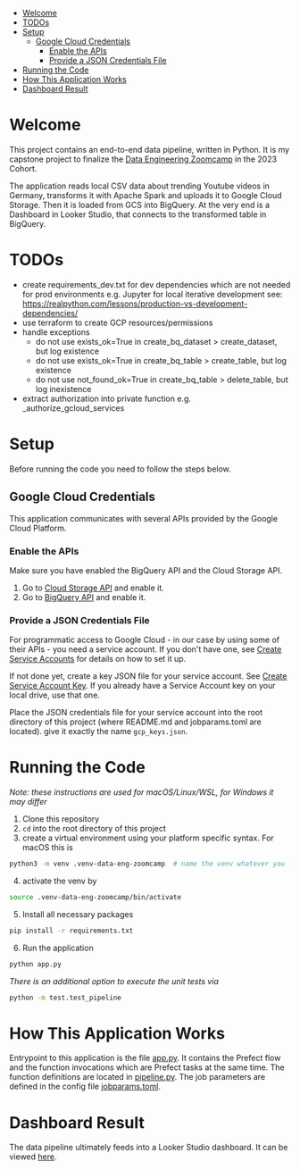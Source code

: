 - [Welcome](#welcome)
- [TODOs](#todos)
- [Setup](#setup)
  - [Google Cloud Credentials](#google-cloud-credentials)
    - [Enable the APIs](#enable-the-apis)
    - [Provide a JSON Credentials File](#provide-a-json-credentials-file)
- [Running the Code](#running-the-code)
- [How This Application Works](#how-this-application-works)
- [Dashboard Result](#dashboard-result)

# Welcome
This project contains an end-to-end data pipeline, written in Python. It is my capstone project to finalize the [Data Engineering Zoomcamp](https://github.com/DataTalksClub/data-engineering-zoomcamp#data-engineering-zoomcamp) in the 2023 Cohort. 

The application reads local CSV data about trending Youtube videos in Germany, transforms it with Apache Spark and uploads it to Google Cloud Storage. Then it is loaded from GCS into BigQuery. At the very end is a Dashboard in Looker Studio, that connects to the transformed table in BigQuery.

# TODOs
- create requirements_dev.txt for dev dependencies which are not needed for prod 
environments e.g. Jupyter for local iterative development 
see: https://realpython.com/lessons/production-vs-development-dependencies/
- use terraform to create GCP resources/permissions
- handle exceptions
    - do not use exists_ok=True in create_bq_dataset > create_dataset, but log existence
    - do not use exists_ok=True in create_bq_table > create_table, but log existence
    - do not use not_found_ok=True in create_bq_table > delete_table, but log inexistence
- extract authorization into private function e.g. _authorize_gcloud_services

# Setup
Before running the code you need to follow the steps below.

## Google Cloud Credentials
This application communicates with several APIs provided by the Google Cloud Platform.

### Enable the APIs
Make sure you have enabled the BigQuery API and the Cloud Storage API. 
1. Go to [Cloud Storage API](https://console.cloud.google.com/apis/library/storage-component.googleapis.com) and enable it.
2. Go to [BigQuery API](https://console.cloud.google.com/apis/library/storage-component.googleapis.com) and enable it.

### Provide a JSON Credentials File
For programmatic access to Google Cloud - in our case by using some of their APIs - you need a service account.
If you don't have one, see [Create Service Accounts](https://cloud.google.com/iam/docs/service-accounts-create) for details on how to set it up.

If not done yet, create a key JSON file for your service account. See [Create Service Account Key](https://cloud.google.com/iam/docs/keys-create-delete). If you already have a Service Account key on your local drive, use that one.

Place the JSON credentials file for your service account into the root directory of this project (where README.md and
jobparams.toml are located). give it exactly the name `gcp_keys.json`.

# Running the Code
*Note: these instructions are used for macOS/Linux/WSL, for Windows it may differ*
1. Clone this repository
2. `cd` into the root directory of this project
3. create a virtual environment using your platform specific syntax. For macOS this is
```bash
python3 -m venv .venv-data-eng-zoomcamp  # name the venv whatever you like
```
4. activate the venv by 
```bash
source .venv-data-eng-zoomcamp/bin/activate
```
5. Install all necessary packages
```bash
pip install -r requirements.txt
```
6. Run the application 
```bash
python app.py
```
*There is an additional option to execute the unit tests via*
```bash
python -m test.test_pipeline
```

# How This Application Works
Entrypoint to this application is the file [app.py](./app.py). It contains the Prefect flow and the function invocations which are Prefect tasks at the same time. The function definitions are located in [pipeline.py](./src/pipeline.py). The job parameters are defined in the config file [jobparams.toml](./jobparams.toml).

# Dashboard Result
The data pipeline ultimately feeds into a Looker Studio dashboard. It can be viewed [here](https://lookerstudio.google.com/reporting/77a47276-3a27-4fe3-a57a-337966fcefe7). 
